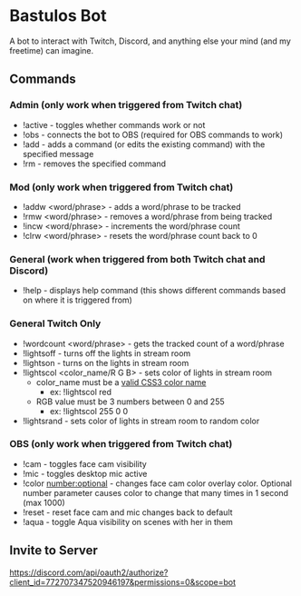 # Bastulos Bot

A bot to interact with Twitch, Discord, and anything else your mind (and my freetime) can imagine.

## Commands

### Admin (only work when triggered from Twitch chat)

* !active - toggles whether commands work or not
* !obs - connects the bot to OBS (required for OBS commands to work)
* !add <command> <message> - adds a command (or edits the existing command) with the specified message
* !rm <command> - removes the specified command

### Mod (only work when triggered from Twitch chat)

* !addw <word/phrase> - adds a word/phrase to be tracked
* !rmw <word/phrase> - removes a word/phrase from being tracked
* !incw <word/phrase> - increments the word/phrase count
* !clrw <word/phrase> - resets the word/phrase count back to 0

### General (work when triggered from both Twitch chat and Discord)

* !help - displays help command (this shows different commands based on where it is triggered from)

### General Twitch Only

* !wordcount <word/phrase> - gets the tracked count of a word/phrase
* !lightsoff - turns off the lights in stream room
* !lightson - turns on the lights in stream room
* !lightscol <color_name/R G B> - sets color of lights in stream room
  * color_name must be a [valid CSS3 color name](https://www.w3.org/wiki/CSS/Properties/color/keywords)
    * ex: !lightscol red
  * RGB value must be 3 numbers between 0 and 255
    * ex: !lightscol 255 0 0
* !lightsrand - sets color of lights in stream room to random color

### OBS (only work when triggered from Twitch chat)

* !cam - toggles face cam visibility
* !mic - toggles desktop mic active
* !color <number:optional> - changes face cam color overlay color. Optional number parameter causes color to change that many times in 1 second (max 1000)
* !reset - reset face cam and mic changes back to default
* !aqua - toggle Aqua visibility on scenes with her in them

## Invite to Server

https://discord.com/api/oauth2/authorize?client_id=772707347520946197&permissions=0&scope=bot
